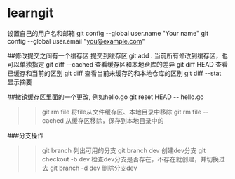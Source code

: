# learngit

设置自己的用户名和邮箱
git config --global user.name "Your name"
git config --global user.email "you@example.com"

##修改提交之间有一个缓存区
    提交到缓存区 git add . 当前所有修改到缓存区，也可以单独指定
    git diff --cached 查看缓存区和本地仓库的差异
    git diff HEAD 查看已缓存和当前的区别
    git diff 查看当前未缓存的和本地仓库的区别
    git diff --stat 显示摘要

##撤销缓存区里面的一个更改, 例如hello.go git reset HEAD -- hello.go
>> git rm file 将file从文件缓存区、本地目录中移除
>> git rm file --cached 从缓存区移除，保存到本地目录中的

###分支操作
>> git branch 列出可用的分支
>> git branch dev 创建dev分支
>> git checkout -b dev 检查dev分支是否存在，不存在就创建，并切换过去
>> git branch -d dev 删除分支dev

